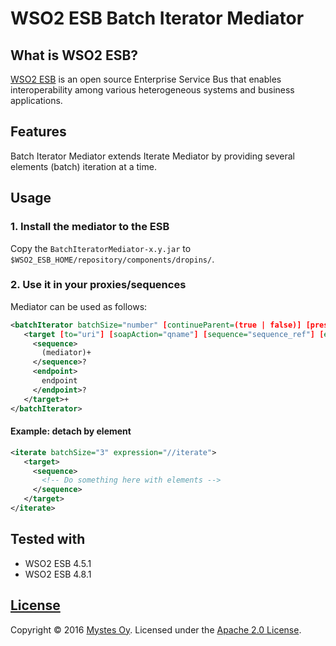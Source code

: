 # WSO2 ESB Batch Iterator Mediator

## What is WSO2 ESB?
[WSO2 ESB](http://wso2.com/products/enterprise-service-bus/) is an open source Enterprise Service Bus that enables interoperability among various heterogeneous systems and business applications.

## Features
Batch Iterator Mediator extends Iterate Mediator by providing several elements (batch) iteration at a time.

## Usage

### 1. Install the mediator to the ESB
Copy the `BatchIteratorMediator-x.y.jar` to `$WSO2_ESB_HOME/repository/components/dropins/`.

### 2. Use it in your proxies/sequences
Mediator can be used as follows:
```xml
<batchIterator batchSize="number" [continueParent=(true | false)] [preservePayload=(true | false)] (attachPath="xpath")? expression="xpath">
   <target [to="uri"] [soapAction="qname"] [sequence="sequence_ref"] [endpoint="endpoint_ref"]>
     <sequence>
       (mediator)+
     </sequence>?
     <endpoint>
       endpoint
     </endpoint>?
   </target>+
</batchIterator>
```

#### Example: detach by element
```xml
<iterate batchSize="3" expression="//iterate">
   <target>
     <sequence>
       <!-- Do something here with elements -->
     </sequence>
   </target>
</iterate>
```

## Tested with

- WSO2 ESB 4.5.1
- WSO2 ESB 4.8.1

## [License](LICENSE)

Copyright &copy; 2016 [Mystes Oy](http://www.mystes.fi). Licensed under the [Apache 2.0 License](LICENSE).
